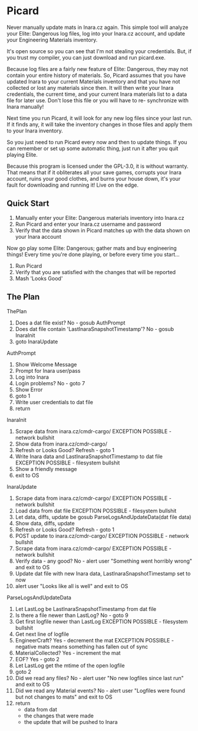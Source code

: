 ﻿Picard
======

Never manually update mats in Inara.cz again.  This simple tool will analyze
your Elite: Dangerous log files, log into your Inara.cz account, and update
your Engineering Materials inventory.

It's open source so you can see that I'm not stealing your credentials.  But,
if you trust my compiler, you can just download and run picard.exe.

Because log files are a fairly new feature of Elite: Dangerous, they may not
contain your entire history of materials.  So, Picard assumes that you have
updated Inara to your current Materials inventory and that you have not
collected or lost any materials since then.  It will then write your Inara
credentials, the current time, and your current Inara materials list to
a data file for later use.  Don't lose this file or you will have to re-
synchronize with Inara manually!

Next time you run Picard, it will look for any new log files since your last
run.  If it finds any, it will take the inventory changes in those files and
apply them to your Inara inventory.

So you just need to run Picard every now and then to update things.  If you
can remember or set up some automatic thing, just run it after you quit
playing Elite.

Because this program is licensed under the GPL-3.0, it is without warranty.
That means that if it obliterates all your save games, corrupts your Inara
account, ruins your good clothes, and burns your house down, it's your fault
for downloading and running it!  Live on the edge.


Quick Start
-----------

1. Manually enter your Elite: Dangerous materials inventory into Inara.cz
2. Run Picard and enter your Inara.cz username and password
3. Verify that the data shown in Picard matches up with the data shown on your
   Inara account

Now go play some Elite: Dangerous; gather mats and buy engineering things!
Every time you're done playing, or before every time you start...

1. Run Picard
2. Verify that you are satisfied with the changes that will be reported
3. Mash 'Looks Good'


The Plan
--------
ThePlan
1. Does a dat file exist?
   No - gosub AuthPrompt
2. Does dat file contain 'LastInaraSnapshotTimestamp'?
   No - gosub InaraInit
3. goto InaraUpdate

AuthPrompt
1. Show Welcome Message
2. Prompt for Inara user/pass
3. Log into Inara
4. Login problems?
   No - goto 7
5. Show Error
6. goto 1
7. Write user credentials to dat file
8. return

InaraInit
1. Scrape data from inara.cz/cmdr-cargo/
   EXCEPTION POSSIBLE - network bullshit
2. Show data from inara.cz/cmdr-cargo/
3. Refresh or Looks Good?
   Refresh - goto 1
4. Write Inara data and LastInaraSnapshotTimestamp to dat file
   EXCEPTION POSSIBLE - filesystem bullshit
5. Show a friendly message
5. exit to OS

InaraUpdate
1. Scrape data from inara.cz/cmdr-cargo/
   EXCEPTION POSSIBLE - network bullshit
2. Load data from dat file
   EXCEPTION POSSIBLE - filesystem bullshit
3. Let data, diffs, update be gosub ParseLogsAndUpdateData(dat file data)
4. Show data, diffs, update
5. Refresh or Looks Good?
   Refresh - goto 1
6. POST update to inara.cz/cmdr-cargo/
   EXCEPTION POSSIBLE - network bullshit
7. Scrape data from inara.cz/cmdr-cargo/
   EXCEPTION POSSIBLE - network bullshit
8. Verify data - any good?
   No - alert user "Something went horribly wrong" and exit to OS
9. Update dat file with new Inara data, LastInaraSnapshotTimestamp set to now
9. alert user "Looks like all is well" and exit to OS

ParseLogsAndUpdateData
 1. Let LastLog be LastInaraSnapshotTimestamp from dat file
 2. Is there a file newer than LastLog?
    No - goto 9
 2. Get first logfile newer than LastLog
    EXCEPTION POSSIBLE - filesystem bullshit
 3. Get next line of logfile
 4. EngineerCraft?
    Yes - decrement the mat
    EXCEPTION POSSIBLE - negative mats means something has fallen out of sync
 5. MaterialCollected?
    Yes - increment the mat
 6. EOF?
    Yes - goto 2
 7. Let LastLog get the mtime of the open logfile
 8. goto 2
 9. Did we read any files?
    No - alert user "No new logfiles since last run" and exit to OS
 9. Did we read any Material events?
    No - alert user "Logfiles were found but not changes to mats" and exit to OS
10. return
    - data from dat
    - the changes that were made
    - the update that will be pushed to Inara